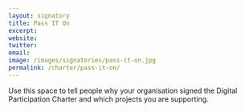 ```yaml
---
layout: signatory
title: Pass IT On
excerpt: 
website: 
twitter: 
email: 
image: /images/signatories/pass-it-on.jpg
permalink: /charter/pass-it-on/
---
```


Use this space to tell people why your organisation signed the Digital Participation Charter and which projects you are supporting.